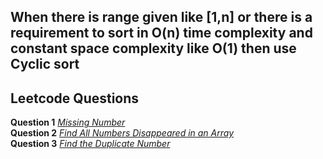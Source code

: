 ## When there is range given like [1,n] or there is a requirement to sort in O(n) time complexity and constant space complexity like O(1) then use Cyclic sort
## Leetcode Questions

**Question 1** *[Missing Number](https://leetcode.com/submissions/detail/914035748/)* <br />
**Question 2** *[Find All Numbers Disappeared in an Array](https://leetcode.com/submissions/detail/914045259/)* <br />
**Question 3** *[Find the Duplicate Number](https://leetcode.com/submissions/detail/914048369/)* <br />
